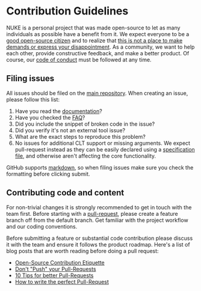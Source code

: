 # Contribution Guidelines

NUKE is a personal project that was made open-source to let as many individuals as possible have a benefit from it. We expect everyone to be a [good open-source citizen](https://hackernoon.com/being-a-good-open-source-citizen-9060d0ab9732) and to realize that [this is not a place to make demands or express your disappointment](https://mikemcquaid.com/2018/03/19/open-source-maintainers-owe-you-nothing/). As a community, we want to help each other, provide constructive feedback, and make a better product. Of course, our [code of conduct](CODE_OF_CONDUCT.md) must be followed at any time.

## Filing issues

All issues should be filed on the [main repository](https://github.com/nuke-build/nuke/issues/new/choose). When creating an issue, please follow this list:

1. Have you read the [documentation](https://nuke.build/docs/getting-started/philosophy.html)?
2. Have you checked the [FAQ](https://nuke.build/docs/getting-started/faq.html)?
3. Did you include the snippet of broken code in the issue?
4. Did you verify it's not an external tool issue?
5. What are the exact steps to reproduce this problem?
6. No issues for additional CLT support or missing arguments. We expect pull-request instead as they can be easily declared using a [specification file](https://github.com/nuke-build/nuke/tree/develop/build/specifications), and otherwise aren't affecting the core functionality.

GitHub supports [markdown](http://github.github.com/github-flavored-markdown/), so when filing issues make sure you check the formatting before clicking submit.

## Contributing code and content

For non-trivial changes it is strongly recommended to get in touch with the team first. Before starting with a [pull-request](https://help.github.com/articles/using-pull-requests), please create a feature branch off from the default branch. Get familiar with the project workflow and our coding conventions.

Before submitting a feature or substantial code contribution please discuss it with the team and ensure it follows the product roadmap. Here's a list of blog posts that are worth reading before doing a pull request:

- [Open-Source Contribution Etiquette](http://tirania.org/blog/archive/2010/Dec-31.html)
- [Don't "Push" your Pull-Requests](http://www.igvita.com/2011/12/19/dont-push-your-pull-requests/)
- [10 Tips for better Pull-Requests](http://blog.ploeh.dk/2015/01/15/10-tips-for-better-pull-requests/)
- [How to write the perfect Pull-Request](https://github.com/blog/1943-how-to-write-the-perfect-pull-request)
